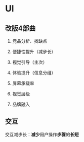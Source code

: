 # UI


## 改版4部曲

1. 竞品分析、找缺点
2. 便捷性提升（减步长）
3. 视觉引导（主次）
4. 体验提升（信息分组）


1. 屏幕承载率
2. 视觉层级
3. 品牌融入

## 交互

交互减步长：**减少**用户操作**步骤**的**长短**


